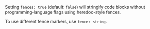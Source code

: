 Setting `fences: true` (default: `false`) will stringify code blocks without
programming-language flags using heredoc-style fences.

To use different fence markers, use `fence: string`.
